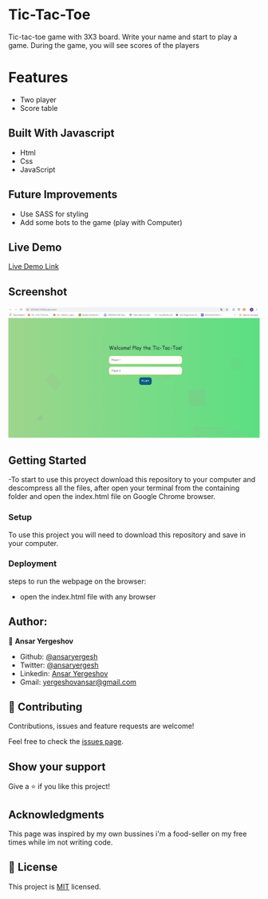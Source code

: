 # Tic-Tac-Toe

Tic-tac-toe game with 3X3 board. Write your name and start to play a game. During the game, you will see scores of the players

# Features

- Two player
- Score table

## Built With Javascript

- Html
- Css
- JavaScript

## Future Improvements
- Use SASS for styling
- Add some bots to the game (play with Computer)
## Live Demo

[Live Demo Link](https://ansaryergesh.github.io/tic-tac-toe-js/)

## Screenshot

![alt text](img/tictactoe.gif)

## Getting Started

-To start to use this proyect download this repository to your computer and descompress all the files, after open your terminal from the containing folder and open the index.html file on Google Chrome browser.

### Setup

To use this project you will need to download this repository and save in your computer.

### Deployment

steps to run the webpage on the browser:

- open the index.html file with any browser

## Author:

👤 **Ansar Yergeshov**

- Github: [@ansaryergesh](https://github.com/ansaryergesh)
- Twitter: [@ansaryergesh](https://twitter.com/ansaryergesh)
- Linkedin: [Ansar Yergeshov](https://www.linkedin.com/in/ansaryergesh/)
- Gmail: yergeshovansar@gmail.com

## 🤝 Contributing

Contributions, issues and feature requests are welcome!

Feel free to check the [issues page](issues/).

## Show your support

Give a ⭐️ if you like this project!

## Acknowledgments

This page was inspired by my own bussines i'm a food-seller on my free times while im not writing code.

## 📝 License

This project is [MIT](lic.url) licensed.
